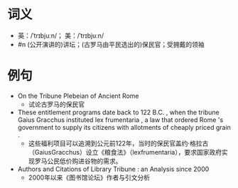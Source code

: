 # 词义
- 英：/ˈtrɪbjuːn/； 美：/ˈtrɪbjuːn/
- #n (公开演讲的)讲坛；(古罗马由平民选出的)保民官；受拥戴的领袖
# 例句
- On the Tribune Plebeian of Ancient Rome
	- 试论古罗马的保民官
- These entitlement programs date back to 122 B.C. , when the tribune Gaius Gracchus instituted lex frumentaria , a law that ordered Rome 's government to supply its citizens with allotments of cheaply priced grain .
	- 这些福利项目可以追溯到公元前122年，当时的保民官盖约·格拉古（GaiusGracchus）设立《粮食法》（lexfrumentaria），要求国家政府实现罗马公民低价购进谷物的需求。
- Authors and Citations of Library Tribune : an Analysis since 2000
	- 2000年以来《图书馆论坛》作者与引文分析
